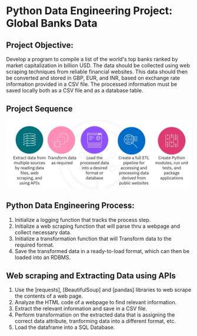 # Python Data Engineering Project: Global Banks Data

## Project Objective:

Develop a program to compile a list of the world's top banks ranked by market capitalization in billion USD. The data should be collected using web scraping techniques from reliable financial websites. This data should then be converted and stored in GBP, EUR, and INR, based on exchange rate information provided in a CSV file. The processed information must be saved locally both as a CSV file and as a database table.

## Project Sequence 
<img src="Project_sequence.png">

## Python Data Engineering Process:

1. Initialize a logging function that tracks the process step.
2. Initialize a web scraping function that will parse thru a webpage and collect necessary data.
3. Initialize a transformation function that will Transform data to the required format.
4. Save the transformed data in a ready-to-load format, which can then be loaded into an RDBMS.

## Web scraping and Extracting Data using APIs

1. Use the [requests], [BeautifulSoup] and [pandas] libraries to web scrape the contents of a web page.
2. Analyze the HTML code of a webpage to find relevant information.
3. Extract the relevant information and save in a CSV file.
4. Perform transformation on the extracted data that is assigning the correct data attribute, tranforming data into a different format, etc.
4. Load the dataframe into a SQL Database.